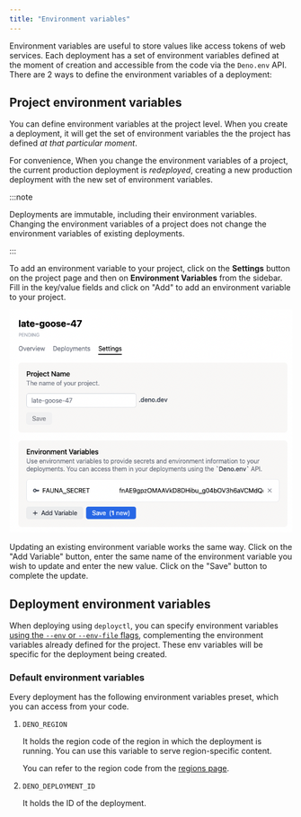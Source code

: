 ```yaml
---
title: "Environment variables"
---
```


Environment variables are useful to store values like access tokens of web
services. Each deployment has a set of environment variables defined at the
moment of creation and accessible from the code via the `Deno.env` API. There
are 2 ways to define the environment variables of a deployment:

## Project environment variables

You can define environment variables at the project level. When you create a
deployment, it will get the set of environment variables the the project has
defined _at that particular moment_.

For convenience, When you change the environment variables of a project, the
current production deployment is _redeployed_, creating a new production
deployment with the new set of environment variables.

:::note

Deployments are immutable, including their environment variables. Changing the
environment variables of a project does not change the environment variables of
existing deployments.

:::

To add an environment variable to your project, click on the **Settings** button
on the project page and then on **Environment Variables** from the sidebar. Fill
in the key/value fields and click on "Add" to add an environment variable to
your project.

![environment_variable](../docs-images/fauna2.png)

Updating an existing environment variable works the same way. Click on the
"Add Variable" button, enter the same name of the environment variable you
wish to update and enter the new value. Click on the "Save" button to
complete the update.

## Deployment environment variables

When deploying using `deployctl`, you can specify environment variables
[using the `--env` or `--env-file` flags](./deployctl.md#environment-variables),
complementing the environment variables already defined for the project. These
env variables will be specific for the deployment being created.

### Default environment variables

Every deployment has the following environment variables preset, which you can
access from your code.

1. `DENO_REGION`

   It holds the region code of the region in which the deployment is running.
   You can use this variable to serve region-specific content.

   You can refer to the region code from the [regions page](regions).

1. `DENO_DEPLOYMENT_ID`

   It holds the ID of the deployment.
